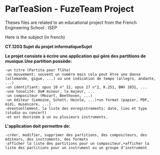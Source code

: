 # ParTeaSion - FuzeTeam Project

Theses files are related to an educational project from the French Engineering School : ISEP

Here is the subject (in french)

**CT.1203 Sujet du projet informatiqueSujet**

__Le projet consiste à écrire une application qui gère des partitions de musique.Une partition possède:__

    -un titre (Partita pour flûte)
    -un mouvement: souvent un numéro mais cela peut être une danse (allemande, gigue, ...) ou une indication de tempo (allegro, andante, ...)
    -un identifiant: opus 10 n° 12, opus 27 n°2, K.251, BWV 1031, ...
    -une tonalité: Do# mineur, la majeur, ...
    -un compositeur (Mozart, Beethoven, ...)
    -un éditeur (Lemoine, Schott, Heinle, ...)•un format (papier, PDF, midi, musescore, ...)
    -éventuellement, la liste des enregistrements: date, lieu et type (studio ou concert)
    -et est destinée à un ou plusieurs instruments.

__L'application doit permettre de:__

    -créer, modifier, supprimer des partitions, des compositeurs, des éditeurs, des instruments, des formats
    -afficher la liste des partitions pour un compositeur,•afficher la liste des partitions pour un instrument ou un groupe d’instrument